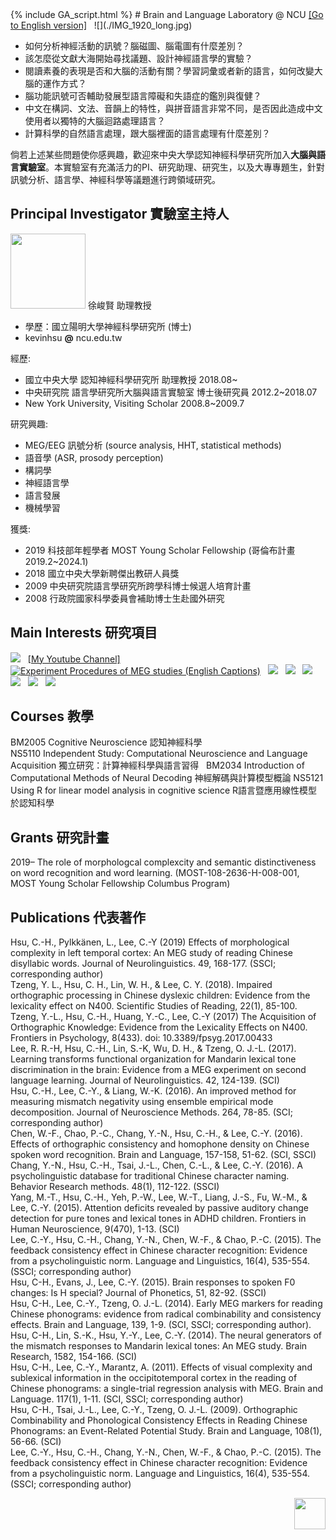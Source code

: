 <head>{% include GA_script.html %}</head>
# Brain and Language Laboratory @ NCU
<a href="https://deltaphase.github.io/Brain-and-Language-Lab-Eng/" title="Go to English version">[Go to English version]</a>  &nbsp;
![](./IMG_1920_long.jpg)  &nbsp;  

- 如何分析神經活動的訊號？腦磁圖、腦電圖有什麼差別？
- 該怎麼從文獻大海開始尋找議題、設計神經語言學的實驗？
- 閱讀素養的表現是否和大腦的活動有關？學習詞彙或者新的語言，如何改變大腦的運作方式？
- 腦功能訊號可否輔助發展型語言障礙和失語症的鑑別與復健？
- 中文在構詞、文法、音韻上的特性，與拼音語言非常不同，是否因此造成中文使用者以獨特的大腦迴路處理語言？
- 計算科學的自然語言處理，跟大腦裡面的語言處理有什麼差別？  &nbsp;

倘若上述某些問題使你感興趣，歡迎來中央大學認知神經科學研究所加入**大腦與語言實驗室**。本實驗室有充滿活力的PI、研究助理、研究生，以及大專專題生，針對訊號分析、語言學、神經科學等議題進行跨領域研究。  &nbsp;

## Principal Investigator 實驗室主持人
<img src="./B27_PI.png" width="120">  
徐峻賢 助理教授  
  
- 學歷：國立陽明大學神經科學研究所 (博士)  
- kevinhsu  **@**  ncu.edu.tw  &nbsp;
  
經歷:  

- 國立中央大學 認知神經科學研究所 助理教授 2018.08~  
- 中央研究院 語言學研究所大腦與語言實驗室 博士後研究員 2012.2~2018.07  
- New York University, Visiting Scholar 2008.8~2009.7  &nbsp;

研究興趣:  
  
- MEG/EEG 訊號分析 (source analysis, HHT, statistical methods)  
- 語音學 (ASR, prosody perception)  
- 構詞學  
- 神經語言學  
- 語言發展  
- 機械學習  &nbsp;
  
獲獎:  
  
- 2019 科技部年輕學者 MOST Young Scholar Fellowship (哥倫布計畫2019.2~2024.1)  
- 2018 國立中央大學新聘傑出教研人員獎  
- 2009 中央研究院語言學研究所跨學科博士候選人培育計畫  
- 2008 行政院國家科學委員會補助博士生赴國外研究  &nbsp;
  
## Main Interests 研究項目  
![](./20181105_github001.png)  &nbsp;
<a href="https://www.youtube.com/channel/UCNIFimSvPSlSfknK-O9GrcQ" title="My Youtube Channel">[My Youtube Channel]</a>  &nbsp;  
[![Experiment Procedures of MEG studies (English Captions)](https://img.youtube.com/vi/ISkHdB3ArD0/0.jpg)](https://www.youtube.com/watch?v=ISkHdB3ArD0)  &nbsp;
![](./20181105_github002.png)  &nbsp;
![](./20181105_github003.png)  &nbsp;
![](./20181105_github004.png)  &nbsp;
![](./20181105_github005.png)  &nbsp;
![](./20181105_github006.png)  &nbsp;
![](./20181105_github007.png)  &nbsp;

## Courses 教學  
BM2005 Cognitive Neuroscience 認知神經科學  
NS5110 Independent Study: Computational Neuroscience and Language Acquisition 獨立研究：計算神經科學與語言習得  &nbsp;
BM2034 Introduction of Computational Methods of Neural Decoding 神經解碼與計算模型概論
NS5121 Using R for linear model analysis in cognitive science R語言暨應用線性模型於認知科學

## Grants 研究計畫  
2019– The role of morphologcal complexcity and semantic distinctiveness on word recognition and word learning. (MOST-108-2636-H-008-001, MOST Young Scholar Fellowship Columbus Program) 

## Publications 代表著作  
Hsu, C.-H., Pylkkänen, L., Lee, C.-Y (2019) Effects of morphological complexity in left temporal cortex: An MEG study of reading Chinese disyllabic words. Journal of Neurolinguistics. 49, 168-177. (SSCI; corresponding author)  
Tzeng, Y. L., Hsu, C. H., Lin, W. H., & Lee, C. Y. (2018). Impaired orthographic processing in Chinese dyslexic children: Evidence from the lexicality effect on N400. Scientific Studies of Reading, 22(1), 85-100.  
Tzeng, Y.-L., Hsu, C.-H., Huang, Y.-C., Lee, C.-Y (2017) The Acquisition of Orthographic Knowledge: Evidence from the Lexicality Effects on N400. Frontiers in Psychology, 8(433). doi: 10.3389/fpsyg.2017.00433  
Lee, R. R.-H, Hsu, C.-H., Lin, S.-K, Wu, D. H., & Tzeng, O. J.-L. (2017). Learning transforms functional organization for Mandarin lexical tone discrimination in the brain: Evidence from a MEG experiment on second language learning. Journal of Neurolinguistics. 42, 124-139. (SCI)  
Hsu, C.-H., Lee, C.-Y., & Liang, W.-K. (2016). An improved method for measuring mismatch negativity using ensemble empirical mode decomposition. Journal of Neuroscience Methods. 264, 78-85. (SCI; corresponding author)  
Chen, W.-F., Chao, P.-C., Chang, Y.-N., Hsu, C.-H., & Lee, C.-Y. (2016). Effects of orthographic consistency and homophone density on Chinese spoken word recognition. Brain and Language, 157-158, 51-62. (SCI, SSCI)  
Chang, Y.-N., Hsu, C.-H., Tsai, J.-L., Chen, C.-L., & Lee, C.-Y. (2016). A psycholinguistic database for traditional Chinese character naming. Behavior Research methods. 48(1), 112-122. (SSCI)  
Yang, M.-T., Hsu, C.-H., Yeh, P.-W., Lee, W.-T., Liang, J.-S., Fu, W.-M., & Lee, C.-Y. (2015). Attention deficits revealed by passive auditory change detection for pure tones and lexical tones in ADHD children. Frontiers in Human Neuroscience, 9(470), 1-13. (SCI)  
Lee, C.-Y., Hsu, C.-H., Chang, Y.-N., Chen, W.-F., & Chao, P.-C. (2015). The feedback consistency effect in Chinese character recognition: Evidence from a psycholinguistic norm. Language and Linguistics, 16(4), 535-554. (SSCI; corresponding author)  
Hsu, C-H., Evans, J., Lee, C.-Y. (2015). Brain responses to spoken F0 changes: Is H special? Journal of Phonetics, 51, 82-92. (SSCI)  
Hsu, C-H., Lee, C.-Y., Tzeng, O. J.-L. (2014). Early MEG markers for reading Chinese phonograms: evidence from radical combinability and consistency effects. Brain and Language, 139, 1-9. (SCI, SSCI; corresponding author).  
Hsu, C-H., Lin, S.-K., Hsu, Y.-Y., Lee, C.-Y. (2014). The neural generators of the mismatch responses to Mandarin lexical tones: An MEG study. Brain Research, 1582, 154-166. (SCI)  
Hsu, C-H., Lee, C.-Y., Marantz, A. (2011). Effects of visual complexity and sublexical information in the occipitotemporal cortex in the reading of Chinese phonograms: a single-trial regression analysis with MEG. Brain and Language. 117(1), 1-11. (SCI, SSCI; corresponding author)  
Hsu, C-H., Tsai, J.-L., Lee, C.-Y., Tzeng, O. J.-L. (2009). Orthographic Combinability and Phonological Consistency Effects in Reading Chinese Phonograms: an Event-Related Potential Study. Brain and Language, 108(1), 56-66. (SCI)  
Lee, C.-Y., Hsu, C.-H., Chang, Y.-N., Chen, W.-F., & Chao, P.-C. (2015). The feedback consistency effect in Chinese character recognition: Evidence from a psycholinguistic norm. Language and Linguistics, 16(4), 535-554. (SSCI; corresponding author)  &nbsp;  

<img align="right" src="./ncu_logo.png" height="50">  &nbsp;
